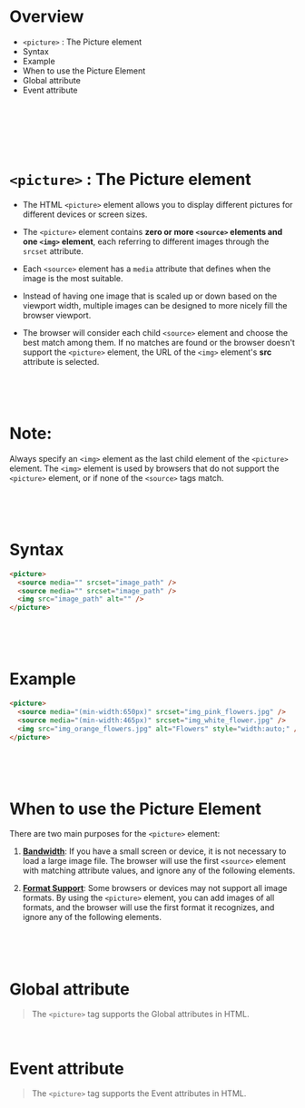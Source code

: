 # Overview

- `<picture>` : The Picture element
- Syntax
- Example
- When to use the Picture Element
- Global attribute
- Event attribute

&nbsp;

&nbsp;

&nbsp;

# `<picture>` : The Picture element

- The HTML `<picture>` element allows you to display different pictures for different devices or screen sizes.

- The `<picture>` element contains **zero or more `<source>` elements and one `<img>` element**, each referring to different images through the `srcset` attribute.

- Each `<source>` element has a `media` attribute that defines when the image is the most suitable.

- Instead of having one image that is scaled up or down based on the viewport width, multiple images can be designed to more nicely fill the browser viewport.

- The browser will consider each child `<source>` element and choose the best match among them. If no matches are found or the browser doesn't support the `<picture>` element, the URL of the `<img>` element's **src** attribute is selected.

&nbsp;

&nbsp;

# Note:

Always specify an `<img>` element as the last child element of the `<picture>` element. The `<img>` element is used by browsers that do not support the `<picture>` element, or if none of the `<source>` tags match.

&nbsp;

&nbsp;

# Syntax

```html
<picture>
  <source media="" srcset="image_path" />
  <source media="" srcset="image_path" />
  <img src="image_path" alt="" />
</picture>
```

&nbsp;

&nbsp;

# Example

```html
<picture>
  <source media="(min-width:650px)" srcset="img_pink_flowers.jpg" />
  <source media="(min-width:465px)" srcset="img_white_flower.jpg" />
  <img src="img_orange_flowers.jpg" alt="Flowers" style="width:auto;" />
</picture>
```

&nbsp;

&nbsp;

# When to use the **Picture** Element

There are two main purposes for the `<picture>` element:

1. **<u>Bandwidth</u>**: If you have a small screen or device, it is not necessary to load a large image file. The browser will use the first `<source>` element with matching attribute values, and ignore any of the following elements.

2. **<u>Format Support</u>**: Some browsers or devices may not support all image formats. By using the `<picture>` element, you can add images of all formats, and the browser will use the first format it recognizes, and ignore any of the following elements.

&nbsp;

&nbsp;

# Global attribute

> The `<picture>` tag supports the Global attributes in HTML.

&nbsp;

# Event attribute

> The `<picture>` tag supports the Event attributes in HTML.
